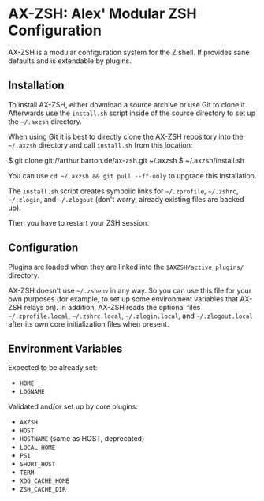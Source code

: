 AX-ZSH: Alex' Modular ZSH Configuration
=======================================

AX-ZSH is a modular configuration system for the Z shell. If provides sane
defaults and is extendable by plugins.


Installation
------------

To install AX-ZSH, either download a source archive or use Git to clone it.
Afterwards use the `install.sh` script inside of the source directory to set
up the `~/.axzsh` directory.

When using Git it is best to directly clone the AX-ZSH repository into the
`~/.axzsh` directory and call `install.sh` from this location:

  $ git clone git://arthur.barton.de/ax-zsh.git ~/.axzsh
  $ ~/.axzsh/install.sh

You can use `cd ~/.axzsh && git pull --ff-only` to upgrade this installation.

The `install.sh` script creates symbolic links for `~/.zprofile`, `~/.zshrc`,
`~/.zlogin`, and `~/.zlogout` (don't worry, already existing files are backed
up).

Then you have to restart your ZSH session.


Configuration
-------------

Plugins are loaded when they are linked into the `$AXZSH/active_plugins/`
directory.

AX-ZSH doesn't use `~/.zshenv` in any way. So you can use this file for your
own purposes (for example, to set up some environment variables that AX-ZSH
relays on). In addition, AX-ZSH reads the optional files `~/.zprofile.local`,
`~/.zshrc.local`, `~/.zlogin.local`, and `~/.zlogout.local` after its own
core initialization files when present.


Environment Variables
---------------------

Expected to be already set:

* `HOME`
* `LOGNAME`

Validated and/or set up by core plugins:

* `AXZSH`
* `HOST`
* `HOSTNAME` (same as HOST, deprecated)
* `LOCAL_HOME`
* `PS1`
* `SHORT_HOST`
* `TERM`
* `XDG_CACHE_HOME`
* `ZSH_CACHE_DIR`
